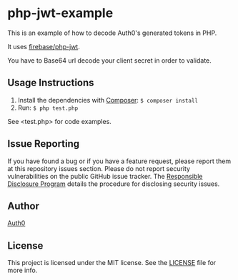 # php-jwt-example

This is an example of how to decode Auth0's generated tokens in PHP.

It uses [firebase/php-jwt](https://github.com/firebase/php-jwt).

You have to Base64 url decode your client secret in order to validate.

## Usage Instructions

1. Install the dependencies with [Composer](https://getcomposer.org): `$ composer install`
2. Run: `$ php test.php`

See <test.php> for code examples.

## Issue Reporting

If you have found a bug or if you have a feature request, please report them at this repository issues section. Please do not report security vulnerabilities on the public GitHub issue tracker. The [Responsible Disclosure Program](https://auth0.com/whitehat) details the procedure for disclosing security issues.

## Author

[Auth0](auth0.com)

## License

This project is licensed under the MIT license. See the [LICENSE](LICENSE) file for more info.
